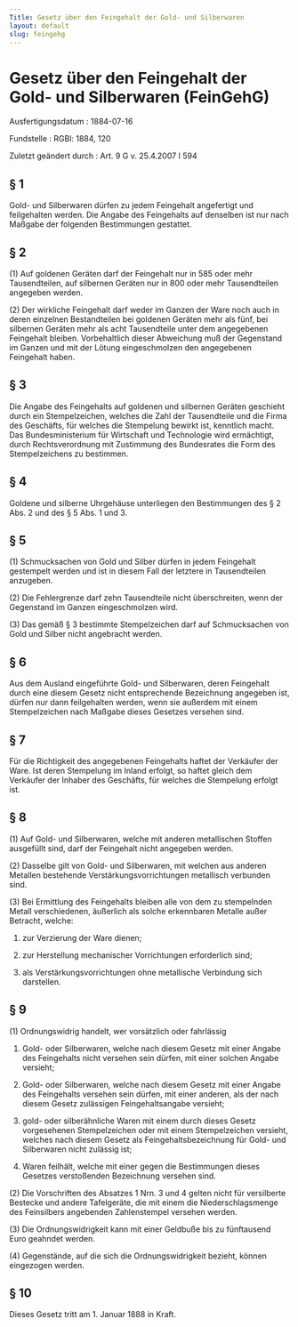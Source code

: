```yaml
---
Title: Gesetz über den Feingehalt der Gold- und Silberwaren
layout: default
slug: feingehg
---
```


# Gesetz über den Feingehalt der Gold- und Silberwaren (FeinGehG)

Ausfertigungsdatum
:   1884-07-16

Fundstelle
:   RGBl: 1884, 120

Zuletzt geändert durch
:   Art. 9 G v. 25.4.2007 I 594


## § 1

Gold- und Silberwaren dürfen zu jedem Feingehalt angefertigt und
feilgehalten werden. Die Angabe des Feingehalts auf denselben ist nur
nach Maßgabe der folgenden Bestimmungen gestattet.


## § 2

(1) Auf goldenen Geräten darf der Feingehalt nur in 585 oder mehr
Tausendteilen, auf silbernen Geräten nur in 800 oder mehr
Tausendteilen angegeben werden.

(2) Der wirkliche Feingehalt darf weder im Ganzen der Ware noch auch
in deren einzelnen Bestandteilen bei goldenen Geräten mehr als fünf,
bei silbernen Geräten mehr als acht Tausendteile unter dem angegebenen
Feingehalt bleiben. Vorbehaltlich dieser Abweichung muß der Gegenstand
im Ganzen und mit der Lötung eingeschmolzen den angegebenen Feingehalt
haben.


## § 3

Die Angabe des Feingehalts auf goldenen und silbernen Geräten
geschieht durch ein Stempelzeichen, welches die Zahl der Tausendteile
und die Firma des Geschäfts, für welches die Stempelung bewirkt ist,
kenntlich macht. Das Bundesministerium für Wirtschaft und Technologie
wird ermächtigt, durch Rechtsverordnung mit Zustimmung des Bundesrates
die Form des Stempelzeichens zu bestimmen.


## § 4

Goldene und silberne Uhrgehäuse unterliegen den Bestimmungen des § 2
Abs. 2 und des § 5 Abs. 1 und 3.


## § 5

(1) Schmucksachen von Gold und Silber dürfen in jedem Feingehalt
gestempelt werden und ist in diesem Fall der letztere in Tausendteilen
anzugeben.

(2) Die Fehlergrenze darf zehn Tausendteile nicht überschreiten, wenn
der Gegenstand im Ganzen eingeschmolzen wird.

(3) Das gemäß § 3 bestimmte Stempelzeichen darf auf Schmucksachen von
Gold und Silber nicht angebracht werden.


## § 6

Aus dem Ausland eingeführte Gold- und Silberwaren, deren Feingehalt
durch eine diesem Gesetz nicht entsprechende Bezeichnung angegeben
ist, dürfen nur dann feilgehalten werden, wenn sie außerdem mit einem
Stempelzeichen nach Maßgabe dieses Gesetzes versehen sind.


## § 7

Für die Richtigkeit des angegebenen Feingehalts haftet der Verkäufer
der Ware. Ist deren Stempelung im Inland erfolgt, so haftet gleich dem
Verkäufer der Inhaber des Geschäfts, für welches die Stempelung
erfolgt ist.


## § 8

(1) Auf Gold- und Silberwaren, welche mit anderen metallischen Stoffen
ausgefüllt sind, darf der Feingehalt nicht angegeben werden.

(2) Dasselbe gilt von Gold- und Silberwaren, mit welchen aus anderen
Metallen bestehende Verstärkungsvorrichtungen metallisch verbunden
sind.

(3) Bei Ermittlung des Feingehalts bleiben alle von dem zu stempelnden
Metall verschiedenen, äußerlich als solche erkennbaren Metalle außer
Betracht, welche:

1.  zur Verzierung der Ware dienen;


2.  zur Herstellung mechanischer Vorrichtungen erforderlich sind;


3.  als Verstärkungsvorrichtungen ohne metallische Verbindung sich
    darstellen.





## § 9

(1) Ordnungswidrig handelt, wer vorsätzlich oder fahrlässig

1.  Gold- oder Silberwaren, welche nach diesem Gesetz mit einer Angabe des
    Feingehalts nicht versehen sein dürfen, mit einer solchen Angabe
    versieht;


2.  Gold- oder Silberwaren, welche nach diesem Gesetz mit einer Angabe des
    Feingehalts versehen sein dürfen, mit einer anderen, als der nach
    diesem Gesetz zulässigen Feingehaltsangabe versieht;


3.  gold- oder silberähnliche Waren mit einem durch dieses Gesetz
    vorgesehenen Stempelzeichen oder mit einem Stempelzeichen versieht,
    welches nach diesem Gesetz als Feingehaltsbezeichnung für Gold- und
    Silberwaren nicht zulässig ist;


4.  Waren feilhält, welche mit einer gegen die Bestimmungen dieses
    Gesetzes verstoßenden Bezeichnung versehen sind.




(2) Die Vorschriften des Absatzes 1 Nrn. 3 und 4 gelten nicht für
versilberte Bestecke und andere Tafelgeräte, die mit einem die
Niederschlagsmenge des Feinsilbers angebenden Zahlenstempel versehen
werden.

(3) Die Ordnungswidrigkeit kann mit einer Geldbuße bis zu fünftausend
Euro geahndet werden.

(4) Gegenstände, auf die sich die Ordnungswidrigkeit bezieht, können
eingezogen werden.


## § 10

Dieses Gesetz tritt am 1. Januar 1888 in Kraft.

